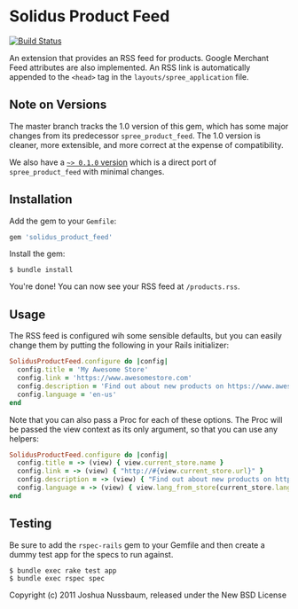 # Solidus Product Feed

[![Build Status](https://travis-ci.org/solidusio-contrib/solidus_product_feed.svg?branch=master)](https://travis-ci.org/solidusio-contrib/solidus_product_feed)

An extension that provides an RSS feed for products. Google Merchant Feed attributes are also
implemented. An RSS link is automatically appended to the `<head>` tag in the
`layouts/spree_application` file.

## Note on Versions

The master branch tracks the 1.0 version of this gem, which has some major changes from its
predecessor `spree_product_feed`. The 1.0 version is cleaner, more extensible, and more correct at 
the expense of compatibility.

We also have a [`~> 0.1.0` version](https://github.com/solidusio-contrib/solidus_product_feed/tree/v0.1) 
which is a direct port of `spree_product_feed` with minimal changes.

## Installation

Add the gem to your `Gemfile`:

```ruby
gem 'solidus_product_feed'
````

Install the gem:

```console
$ bundle install
```

You're done! You can now see your RSS feed at `/products.rss`.

## Usage

The RSS feed is configured wih some sensible defaults, but you can easily change them by putting
the following in your Rails initializer:

```ruby
SolidusProductFeed.configure do |config|
  config.title = 'My Awesome Store'
  config.link = 'https://www.awesomestore.com'
  config.description = 'Find out about new products on https://www.awesomestore.com first!'
  config.language = 'en-us'
end
```

Note that you can also pass a Proc for each of these options. The Proc will be passed the view
context as its only argument, so that you can use any helpers:

```ruby
SolidusProductFeed.configure do |config|
  config.title = -> (view) { view.current_store.name }
  config.link = -> (view) { "http://#{view.current_store.url}" }
  config.description = -> (view) { "Find out about new products on http://#{view.current_store.url} first!" }
  config.language = -> (view) { view.lang_from_store(current_store.language) }
end
```

## Testing

Be sure to add the `rspec-rails` gem to your Gemfile and then create a dummy test app for the specs 
to run against.

```console
$ bundle exec rake test app
$ bundle exec rspec spec
```

Copyright (c) 2011 Joshua Nussbaum, released under the New BSD License
